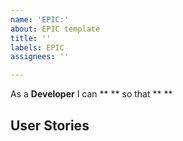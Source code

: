 ```yaml
---
name: 'EPIC:'
about: EPIC template
title: ''
labels: EPIC
assignees: ''

---
```


As a **Developer** I can ** ** so that ** **

## User Stories
